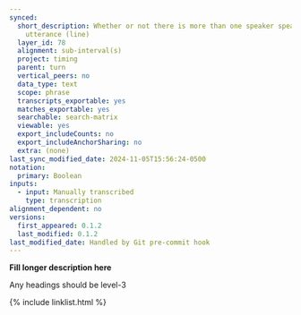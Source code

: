 ```yaml
---
synced:
  short_description: Whether or not there is more than one speaker speaking in this
    utterance (line)
  layer_id: 78
  alignment: sub-interval(s)
  project: timing
  parent: turn
  vertical_peers: no
  data_type: text
  scope: phrase
  transcripts_exportable: yes
  matches_exportable: yes
  searchable: search-matrix
  viewable: yes
  export_includeCounts: no
  export_includeAnchorSharing: no
  extra: (none)
last_sync_modified_date: 2024-11-05T15:56:24-0500
notation:
  primary: Boolean
inputs:
  - input: Manually transcribed
    type: transcription
alignment_dependent: no
versions:
  first_appeared: 0.1.2
  last_modified: 0.1.2
last_modified_date: Handled by Git pre-commit hook
---
```


**Fill longer description here**

Any headings should be level-3


{% include linklist.html %}
